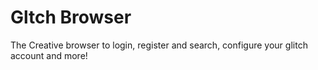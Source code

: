 # Gltch Browser

The Creative browser to login, register and search, configure your glitch account and more!
